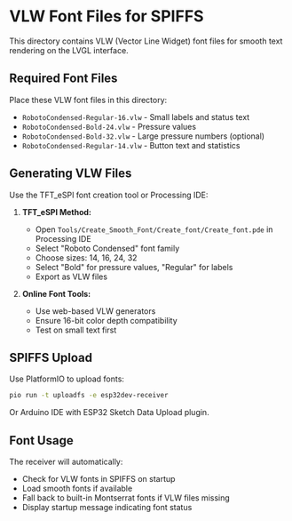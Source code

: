 # VLW Font Files for SPIFFS

This directory contains VLW (Vector Line Widget) font files for smooth text rendering on the LVGL interface.

## Required Font Files

Place these VLW font files in this directory:

- `RobotoCondensed-Regular-16.vlw` - Small labels and status text
- `RobotoCondensed-Bold-24.vlw` - Pressure values
- `RobotoCondensed-Bold-32.vlw` - Large pressure numbers (optional)
- `RobotoCondensed-Regular-14.vlw` - Button text and statistics

## Generating VLW Files

Use the TFT_eSPI font creation tool or Processing IDE:

1. **TFT_eSPI Method:**
   - Open `Tools/Create_Smooth_Font/Create_font/Create_font.pde` in Processing IDE
   - Select "Roboto Condensed" font family
   - Choose sizes: 14, 16, 24, 32
   - Select "Bold" for pressure values, "Regular" for labels
   - Export as VLW files

2. **Online Font Tools:**
   - Use web-based VLW generators
   - Ensure 16-bit color depth compatibility
   - Test on small text first

## SPIFFS Upload

Use PlatformIO to upload fonts:

```bash
pio run -t uploadfs -e esp32dev-receiver
```

Or Arduino IDE with ESP32 Sketch Data Upload plugin.

## Font Usage

The receiver will automatically:
- Check for VLW fonts in SPIFFS on startup
- Load smooth fonts if available
- Fall back to built-in Montserrat fonts if VLW files missing
- Display startup message indicating font status